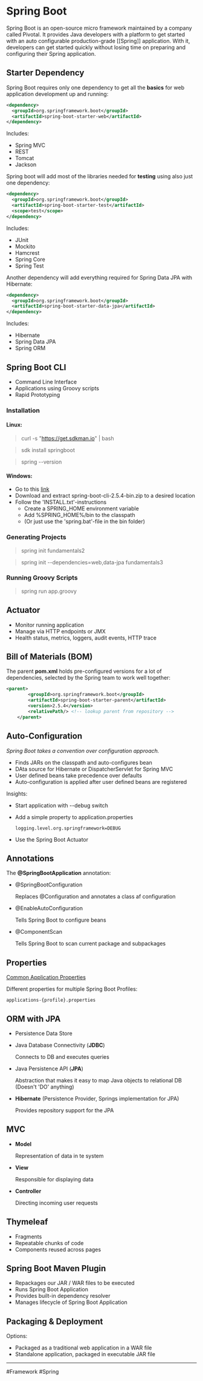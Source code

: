 # Spring Boot
Spring Boot is an open-source micro framework maintained by a company called Pivotal. It provides Java developers with a platform to get started with an auto configurable production-grade [[Spring]] application. With it, developers can get started quickly without losing time on preparing and configuring their Spring application.

## Starter Dependency
Spring Boot requires only one dependency to get all the **basics** for web application development up and running:

```xml
<dependency>
  <groupId>org.springframework.boot</groupId>
  <artifactId>spring-boot-starter-web</artifactId>
</dependency>
```

Includes:
- Spring MVC
- REST
- Tomcat
- Jackson

Spring boot will add most of the libraries needed for **testing** using also just one dependency:

```xml
<dependency>
  <groupId>org.springframework.boot</groupId>
  <artifactId>spring-boot-starter-test</artifactId>
  <scope>test</scope>
</dependency>
```
Includes:
- JUnit
- Mockito
- Hamcrest
- Spring Core
- Spring Test

Another dependency will add everything required for Spring Data JPA with Hibernate:

```xml
<dependency>
  <groupId>org.springframework.boot</groupId>
  <artifactId>spring-boot-starter-data-jpa</artifactId>
</dependency>
```
Includes:
- Hibernate
- Spring Data JPA
- Spring ORM

## Spring Boot CLI
- Command Line Interface
- Applications using Groovy scripts
- Rapid Prototyping

### Installation
#### Linux:
> curl -s "https://get.sdkman.io" | bash

> sdk install springboot

> spring --version

#### Windows:
- Go to this [link](https://docs.spring.io/spring-boot/docs/current/reference/html/getting-started.html#getting-started.installing.cli)
- Download and extract spring-boot-cli-2.5.4-bin.zip to a desired location
- Follow the 'INSTALL.txt'-instructions
  - Create a SPRING_HOME environment variable
  - Add %SPRING_HOME%/bin to the classpath
  - (Or just use the 'spring.bat'-file in the bin folder)

### Generating Projects
> spring init fundamentals2

> spring init --dependencies=web,data-jpa fundamentals3

### Running Groovy Scripts
> spring run app.groovy

## Actuator
- Monitor running application
- Manage via HTTP endpoints or JMX
- Health status, metrics, loggers, audit events, HTTP trace

## Bill of Materials (BOM)
The parent **pom.xml** holds pre-configured versions for a lot of dependencies, selected by the Spring team to work well together:

```xml
<parent>
        <groupId>org.springframework.boot</groupId>
        <artifactId>spring-boot-starter-parent</artifactId>
        <version>2.5.4</version>
        <relativePath/> <!-- lookup parent from repository -->
    </parent>
```

## Auto-Configuration
*Spring Boot takes a convention over configuration approach.*

- Finds JARs on the classpath and auto-configures bean
- DAta source for Hibernate or DispatcherServlet for Spring MVC
- User defined beans take precedence over defaults
- Auto-configuration is applied after user defined beans are registered

Insights:
- Start application with --debug switch
- Add a simple property to application.properties

  ```properties
  logging.level.org.springframework=DEBUG
  ```

- Use the Spring Boot Actuator

## Annotations
The **@SpringBootApplication** annotation:
- @SpringBootConfiguration

  Replaces @Configuration and annotates a class af configuration

- @EnableAutoConfiguration

  Tells Spring Boot to configure beans

- @ComponentScan
  
  Tells Spring Boot to scan current package and subpackages

## Properties
[Common Application Properties](https://docs.spring.io/spring-boot/docs/current/reference/html/application-properties.html)

Different properties for multiple Spring Boot Profiles:
```
applications-{profile}.properties
```

## ORM with JPA
- Persistence Data Store
- Java Database Connectivity (**JDBC**)

  Connects to DB and executes queries

- Java Persistence API (**JPA**)

  Abstraction that makes it easy to map Java objects to relational DB (Doesn't 'DO' anything)

- **Hibernate** (Persistence Provider, Springs implementation for JPA)

  Provides repository support for the JPA

## MVC
- **Model**

  Representation of data in te system

- **View**

  Responsible for displaying data

- **Controller**

  Directing incoming user requests

## Thymeleaf
- Fragments
- Repeatable chunks of code
- Components reused across pages

## Spring Boot Maven Plugin
- Repackages our JAR / WAR files to be executed
- Runs Spring Boot Application
- Provides built-in dependency resolver
- Manages lifecycle of Spring Boot Application

## Packaging & Deployment
Options:
- Packaged as a traditional web application in a WAR file
- Standalone application, packaged in executable JAR file

---
#Framework #Spring